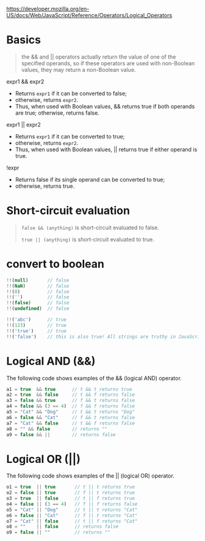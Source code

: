 https://developer.mozilla.org/en-US/docs/Web/JavaScript/Reference/Operators/Logical_Operators


# Basics

> the && and || operators actually return the value of one of the specified operands, so if these operators are used with non-Boolean values, they may return a non-Boolean value.


expr1 && expr2

-	Returns `expr1` if it can be converted to false; 
- otherwise, returns `expr2`. 
- Thus, when used with Boolean values, && returns true if both operands are true; otherwise, returns false.


expr1 || expr2

- Returns `expr1` if it can be converted to true; 
- otherwise, returns `expr2`. 
- Thus, when used with Boolean values, || returns true if either operand is true.


!expr

- Returns false if its single operand can be converted to true; 
- otherwise, returns true.


# Short-circuit evaluation

>`false && (anything)` is short-circuit evaluated to false.
>
>`true || (anything)` is short-circuit evaluated to true.

# convert to boolean
```js
!!(null)       // false
!!(NaN)        // false
!!(0)          // false
!!('')         // false
!!(false)      // false
!!(undefined)  // false

!!('abc')      // true
!!(123)        // true
!!('true')     // true
!!('false')    // this is also true! All strings are truthy in JavaScript
```

# Logical AND (&&)

The following code shows examples of the && (logical AND) operator.

```js
a1 = true  && true      // t && t returns true
a2 = true  && false     // t && f returns false
a3 = false && true      // f && t returns false
a4 = false && (3 == 4)  // f && f returns false
a5 = "Cat" && "Dog"     // t && t returns "Dog"
a6 = false && "Cat"     // f && t returns false
a7 = "Cat" && false     // t && f returns false
a8 = "" && false        // returns ""
a9 = false && ||        // returns false
```

# Logical OR (||)

The following code shows examples of the || (logical OR) operator.

```js
o1 = true  || true       // t || t returns true
o2 = false || true       // f || t returns true
o3 = true  || false      // t || f returns true
o4 = false || (3 == 4)   // f || f returns false
o5 = "Cat" || "Dog"      // t || t returns "Cat"
o6 = false || "Cat"      // f || t returns "Cat"
o7 = "Cat" || false      // t || f returns "Cat"
o8 = ""    || false      // returns false
o9 = false || ""         // returns ""
```